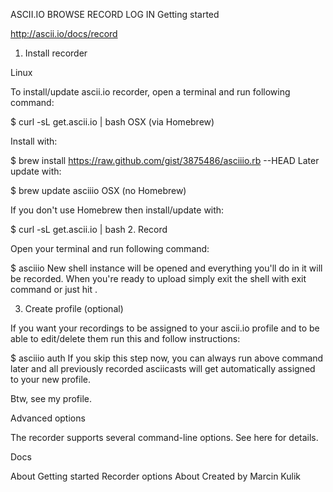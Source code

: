 ASCII.IO 
BROWSE
RECORD
LOG IN
Getting started


http://ascii.io/docs/record

1. Install recorder

Linux

To install/update ascii.io recorder, open a terminal and run following command:

$ curl -sL get.ascii.io | bash
OSX (via Homebrew)

Install with:

$ brew install https://raw.github.com/gist/3875486/asciiio.rb --HEAD
Later update with:

$ brew update asciiio
OSX (no Homebrew)

If you don't use Homebrew then install/update with:

$ curl -sL get.ascii.io | bash
2. Record

Open your terminal and run following command:

$ asciiio
New shell instance will be opened and everything you'll do in it will be recorded. When you're ready to upload simply exit the shell with exit command or just hit <C-d>.

3. Create profile (optional)

If you want your recordings to be assigned to your ascii.io profile and to be able to edit/delete them run this and follow instructions:

$ asciiio auth
If you skip this step now, you can always run above command later and all previously recorded asciicasts will get automatically assigned to your new profile.

Btw, see my profile.

Advanced options

The recorder supports several command-line options. See here for details.

Docs

About
Getting started
Recorder options
About
Created by Marcin Kulik  